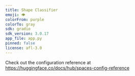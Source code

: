 ```yaml
---
title: Shape Classifier
emoji: 👁
colorFrom: purple
colorTo: gray
sdk: gradio
sdk_version: 3.0.17
app_file: app.py
pinned: false
license: afl-3.0
---
```


Check out the configuration reference at https://huggingface.co/docs/hub/spaces-config-reference
